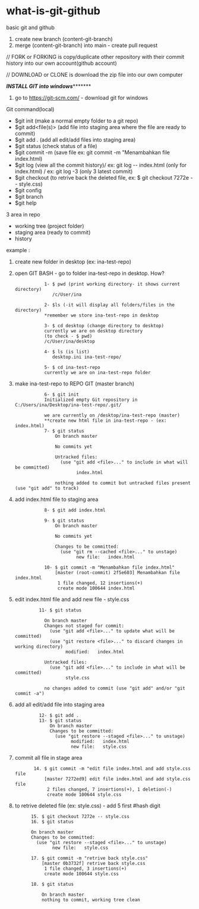 # what-is-git-github
basic git and github

1. create new branch (content-git-branch)
2. merge (content-git-branch) into main - create pull request

// FORK or FORKING is copy/duplicate other repository with their commit history into our own account(github account)

// DOWNLOAD or CLONE is download the zip file into our own computer

*******INSTALL GIT into windows**************
1. go to https://git-scm.com/ - download git for windows

Git command(local)
- $git init (make a normal empty folder to a git repo)
- $git add<file(s)> (add file into staging area where the file are ready to commit) 
- $git add . (add all edit/add files into staging area)
- $git status (check status of a file)
- $git commit -m (save file ex: git commit -m "Menambahkan file index.html)
- $git log (view all the commit history)/ ex: git log -- index.html (only for index.html) / ex: git log -3 (only 3 latest commit)
- $git checkout (to retrive back the deleted file, ex: $ git checkout 7272e -- style.css)
- $git config
- $git branch
- $git help

3 area in repo
- working tree (project folder)
- staging area (ready to commit)
- history        

example :
1. create new folder in desktop (ex: ina-test-repo)
2. open GIT BASH - go to folder ina-test-repo in desktop.
How?
                  
                  1- $ pwd (print working directory- it shows current directory)
                     /c/User/ina
                     
                  2- $ls (-it will display all folders/files in the directory)
                  *remember we store ina-test-repo in desktop
                  
                  3- $ cd desktop (change directory to desktop)
                  currently we are on desktop directory
                  (to check - $ pwd)
                  /c/User/ina/desktop
                  
                  4- $ ls (is list)
                     desktop.ini ina-test-repo/
                     
                  5- $ cd ina-test-repo
                  currently we are on ina-test-repo folder
                  
3. make ina-test-repo to REPO GIT (master branch)
                  
                  6- $ git init
                  Initialized empty Git repository in C:/Users/ina/Desktop/ina-test-repo/.git/
                  
                  we are currently on /desktop/ina-test-repo (master)
                  **create new html file in ina-test-repo - (ex: index.html)
                  7- $ git status 
                      On branch master

                      No commits yet

                      Untracked files:
                        (use "git add <file>..." to include in what will be committed)
                              index.html

                      nothing added to commit but untracked files present (use "git add" to track)

4. add index.html file to staging area

                  8- $ git add index.html
                  
                  9- $ git status
                      On branch master

                      No commits yet

                      Changes to be committed:
                        (use "git rm --cached <file>..." to unstage)
                              new file:   index.html
                              
                  10- $ git commit -m "Menambahkan file index.html"
                      [master (root-commit) 2f5e603] Menambahkan file index.html
                       1 file changed, 12 insertions(+)
                       create mode 100644 index.html
                       
5. edit index.html file and add new file - style.css
                
                11- $ git status
                
                  On branch master
                  Changes not staged for commit:
                    (use "git add <file>..." to update what will be committed)
                    (use "git restore <file>..." to discard changes in working directory)
                          modified:   index.html

                  Untracked files:
                    (use "git add <file>..." to include in what will be committed)
                          style.css

                  no changes added to commit (use "git add" and/or "git commit -a")
                  
6. add all edit/add file into staging area
      
                12- $ git add .
                13- $ git status
                    On branch master
                    Changes to be committed:
                      (use "git restore --staged <file>..." to unstage)
                            modified:   index.html
                            new file:   style.css
7. commit all file in stage area

              14. $ git commit -m "edit file index.html and add style.css file
                  [master 7272ed9] edit file index.html and add style.css file
                   2 files changed, 7 insertions(+), 1 deletion(-)
                   create mode 100644 style.css
 
 8. to retrive deleted file (ex: style.css) - add 5 first #hash digit
 
              15. $ git checkout 7272e -- style.css
              16. $ git status
              
              On branch master
              Changes to be committed:
                (use "git restore --staged <file>..." to unstage)
                      new file:   style.css
                      
              17. $ git commit -m "retrive back style.css"
                  [master 0b3732f] retrive back style.css
                   1 file changed, 3 insertions(+)
                   create mode 100644 style.css
               
              18. $ git status
              
                  On branch master
                  nothing to commit, working tree clean
                  

              

              

              
